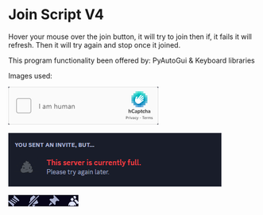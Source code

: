 # Join Script V4

Hover your mouse over the join button, it will try to join then if, it fails it will refresh. Then it will try again and stop once it joined.

This program functionality been offered by: PyAutoGui & Keyboard libraries

Images used:

![Capcha](images/are_you_human.png)

![Full Server Widget](images/full_server.png)

![Menu Buttons](images/menu.png)
